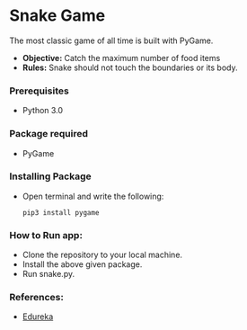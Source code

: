 # Snake Game
The most classic game of all time is built with PyGame.
* **Objective:** Catch the maximum number of food items
* **Rules:** Snake should not touch the boundaries or its body.

### Prerequisites
* Python 3.0

### Package required
* PyGame

### Installing Package
* Open terminal and write the following:
    ```
    pip3 install pygame
    ```    
### How to Run app:
* Clone the repository to your local machine.
* Install the above given package.
* Run snake.py.

### References:
* [Edureka](https://www.edureka.co/blog/snake-game-with-pygame/)
